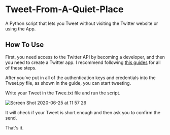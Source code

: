 # Tweet-From-A-Quiet-Place
A Python script that lets you Tweet without visiting the Twitter website or using the App.

## How To Use
First, you need access to the Twitter API by becoming a developer, and then you need to create a Twitter app. I recommend following [this guides](https://realpython.com/twitter-bot-python-tweepy/) for all of these steps.

After you've put in all of the authentication keys and credentials into the Tweet.py file, as shown in the guide, you can start tweeting.

Write your Tweet in the Twee.txt file and run the script.

![Screen Shot 2020-06-25 at 11 57 26](https://user-images.githubusercontent.com/54776736/85699169-96a96b80-b6db-11ea-903d-a16515580fe8.png)

It will check if your Tweet is short enough and then ask you to confirm the send. 

That's it.
